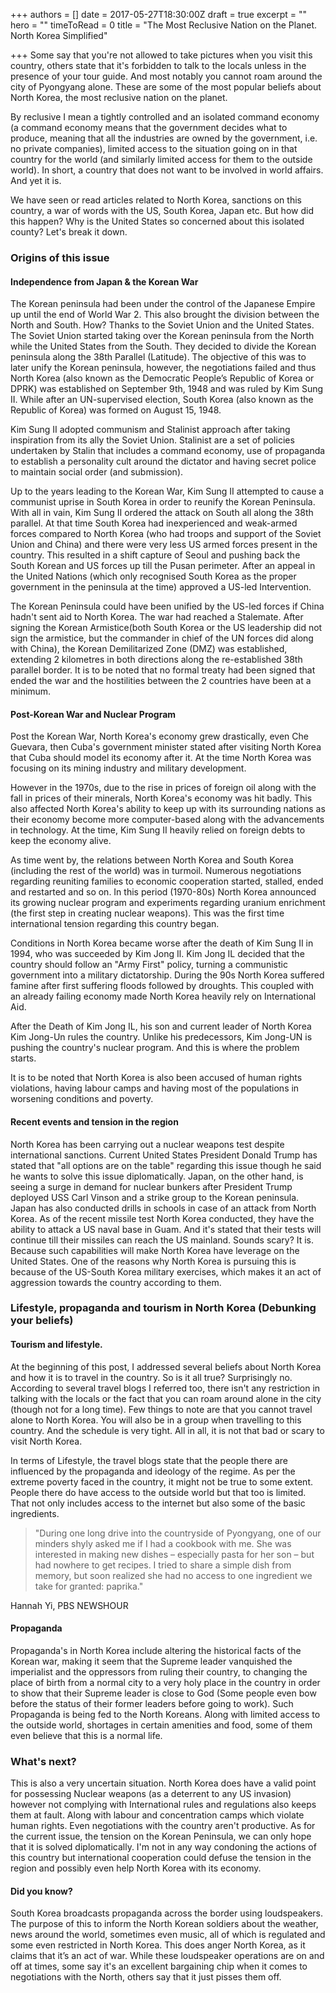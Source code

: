 +++
authors = []
date = 2017-05-27T18:30:00Z
draft = true
excerpt = ""
hero = ""
timeToRead = 0
title = "The Most Reclusive Nation on the Planet. North Korea Simplified"

+++
Some say that you're not allowed to take pictures when you visit this country, others state that it's forbidden to talk to the locals unless in the presence of your tour guide. And most notably you cannot roam around the city of Pyongyang alone. These are some of the most popular beliefs about North Korea, the most reclusive nation on the planet.

By reclusive I mean a tightly controlled and an isolated command economy (a command economy means that the government decides what to produce, meaning that all the industries are owned by the government, i.e. no private companies), limited access to the situation going on in that country for the world (and similarly limited access for them to the outside world). In short, a country that does not want to be involved in world affairs. And yet it is.

We have seen or read articles related to North Korea, sanctions on this country, a war of words with the US, South Korea, Japan etc. But how did this happen? Why is the United States so concerned about this isolated county? Let's break it down.

### **Origins of this issue**

#### **Independence from Japan & the Korean War**

The Korean peninsula had been under the control of the Japanese Empire up until the end of World War 2. This also brought the division between the North and South. How? Thanks to the Soviet Union and the United States. The Soviet Union started taking over the Korean peninsula from the North while the United States from the South. They decided to divide the Korean peninsula along the 38th Parallel (Latitude). The objective of this was to later unify the Korean peninsula, however, the negotiations failed and thus North Korea (also known as the Democratic People’s Republic of Korea or DPRK) was established on September 9th, 1948 and was ruled by Kim Sung II. While after an UN-supervised election, South Korea (also known as the Republic of Korea) was formed on August 15, 1948.

Kim Sung II adopted communism and Stalinist approach after taking inspiration from its ally the Soviet Union. Stalinist are a set of policies undertaken by Stalin that includes a command economy, use of propaganda to establish a personality cult around the dictator and having secret police to maintain social order (and submission).

Up to the years leading to the Korean War, Kim Sung II attempted to cause a communist uprise in South Korea in order to reunify the Korean Peninsula. With all in vain, Kim Sung II ordered the attack on South all along the 38th parallel. At that time South Korea had inexperienced and weak-armed forces compared to North Korea (who had troops and support of the Soviet Union and China) and there were very less US armed forces present in the country. This resulted in a shift capture of Seoul and pushing back the South Korean and US forces up till the Pusan perimeter. After an appeal in the United Nations (which only recognised South Korea as the proper government in the peninsula at the time) approved a US-led Intervention.

The Korean Peninsula could have been unified by the US-led forces if China hadn't sent aid to North Korea. The war had reached a Stalemate. After signing the Korean Armistice(both South Korea or the US leadership did not sign the armistice, but the commander in chief of the UN forces did along with China), the Korean Demilitarized Zone (DMZ) was established, extending 2 kilometres in both directions along the re-established 38th parallel border. It is to be noted that no formal treaty had been signed that ended the war and the hostilities between the 2 countries have been at a minimum.

#### **Post-Korean War and Nuclear Program**

Post the Korean War, North Korea's economy grew drastically, even Che Guevara, then Cuba's government minister stated after visiting North Korea that Cuba should model its economy after it. At the time North Korea was focusing on its mining industry and military development.

However in the 1970s, due to the rise in prices of foreign oil along with the fall in prices of their minerals, North Korea's economy was hit badly. This also affected North Korea's ability to keep up with its surrounding nations as their economy become more computer-based along with the advancements in technology. At the time, Kim Sung II heavily relied on foreign debts to keep the economy alive.

As time went by, the relations between North Korea and South Korea (including the rest of the world) was in turmoil. Numerous negotiations regarding reuniting families to economic cooperation started, stalled, ended and restarted and so on. In this period (1970-80s) North Korea announced its growing nuclear program and experiments regarding uranium enrichment (the first step in creating nuclear weapons). This was the first time international tension regarding this country began.

Conditions in North Korea became worse after the death of Kim Sung II in 1994, who was succeeded by Kim Jong Il. Kim Jong IL decided that the country should follow an "Army First" policy, turning a communistic government into a military dictatorship. During the 90s North Korea suffered famine after first suffering floods followed by droughts. This coupled with an already failing economy made North Korea heavily rely on International Aid.

After the Death of Kim Jong IL, his son and current leader of North Korea Kim Jong-Un rules the country. Unlike his predecessors, Kim Jong-UN is pushing the country's nuclear program. And this is where the problem starts.

It is to be noted that North Korea is also been accused of human rights violations, having labour camps and having most of the populations in worsening conditions and poverty.

#### **Recent events and tension in the region**

North Korea has been carrying out a nuclear weapons test despite international sanctions. Current United States President Donald Trump has stated that "all options are on the table" regarding this issue though he said he wants to solve this issue diplomatically. Japan, on the other hand, is seeing a surge in demand for nuclear bunkers after President Trump deployed USS Carl Vinson and a strike group to the Korean peninsula. Japan has also conducted drills in schools in case of an attack from North Korea. As of the recent missile test North Korea conducted, they have the ability to attack a US naval base in Guam. And it's stated that their tests will continue till their missiles can reach the US mainland. Sounds scary? It is. Because such capabilities will make North Korea have leverage on the United States. One of the reasons why North Korea is pursuing this is because of the US-South Korea military exercises, which makes it an act of aggression towards the country according to them.

### **Lifestyle, propaganda and tourism in North Korea (Debunking your beliefs)**

#### **Tourism and lifestyle.**

At the beginning of this post, I addressed several beliefs about North Korea and how it is to travel in the country. So is it all true? Surprisingly no. According to several travel blogs I referred too, there isn't any restriction in talking with the locals or the fact that you can roam around alone in the city (though not for a long time). Few things to note are that you cannot travel alone to North Korea. You will also be in a group when travelling to this country. And the schedule is very tight. All in all, it is not that bad or scary to visit North Korea.

In terms of Lifestyle, the travel blogs state that the people there are influenced by the propaganda and ideology of the regime. As per the extreme poverty faced in the country, it might not be true to some extent. People there do have access to the outside world but that too is limited. That not only includes access to the internet but also some of the basic ingredients.

> "During one long drive into the countryside of Pyongyang, one of our minders shyly asked me if I had a cookbook with me. She was interested in making new dishes – especially pasta for her son – but had nowhere to get recipes. I tried to share a simple dish from memory, but soon realized she had no access to one ingredient we take for granted: paprika."

Hannah Yi, PBS NEWSHOUR

#### **Propaganda**

Propaganda's in North Korea include altering the historical facts of the Korean war, making it seem that the Supreme leader vanquished the imperialist and the oppressors from ruling their country, to changing the place of birth from a normal city to a very holy place in the country in order to show that their Supreme leader is close to God (Some people even bow before the status of their former leaders before going to work). Such Propaganda is being fed to the North Koreans. Along with limited access to the outside world, shortages in certain amenities and food, some of them even believe that this is a normal life.

### **What's next?**

This is also a very uncertain situation. North Korea does have a valid point for possessing Nuclear weapons (as a deterrent to any US invasion) however not complying with International rules and regulations also keeps them at fault. Along with labour and concentration camps which violate human rights. Even negotiations with the country aren't productive. As for the current issue, the tension on the Korean Peninsula, we can only hope that it is solved diplomatically. I'm not in any way condoning the actions of this country but international cooperation could defuse the tension in the region and possibly even help North Korea with its economy.

#### **Did you know?**

South Korea broadcasts propaganda across the border using loudspeakers. The purpose of this to inform the North Korean soldiers about the weather, news around the world, sometimes even music, all of which is regulated and some even restricted in North Korea. This does anger North Korea, as it claims that it’s an act of war. While these loudspeaker operations are on and off at times, some say it's an excellent bargaining chip when it comes to negotiations with the North, others say that it just pisses them off.